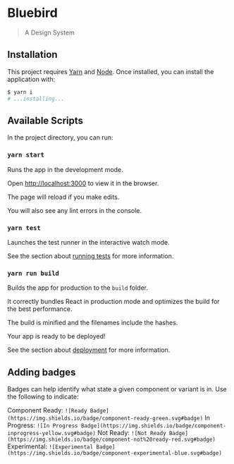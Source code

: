 # Bluebird

> A Design System

## Installation

This project requires [Yarn](https://yarnpkg.com) and [Node](https://nodejs.org/). Once installed, you can install the application with:

```sh
$ yarn i
# ...installing...
```

## Available Scripts

In the project directory, you can run:

### `yarn start`

Runs the app in the development mode.

Open [http://localhost:3000](http://localhost:3000) to view it in the browser.

The page will reload if you make edits.

You will also see any lint errors in the console.

### `yarn test`

Launches the test runner in the interactive watch mode.

See the section about [running tests](https://facebook.github.io/create-react-app/docs/running-tests) for more information.

### `yarn run build`

Builds the app for production to the `build` folder.

It correctly bundles React in production mode and optimizes the build for the best performance.

The build is minified and the filenames include the hashes.

Your app is ready to be deployed!

See the section about [deployment](https://facebook.github.io/create-react-app/docs/deployment) for more information.

## Adding badges

Badges can help identify what state a given component or variant is in. Use the following to indicate:

Component Ready: `![Ready Badge](https://img.shields.io/badge/component-ready-green.svg#badge)`
In Progress: `![In Progress Badge](https://img.shields.io/badge/component-inprogress-yellow.svg#badge)`
Not Ready: `![Not Ready Badge](https://img.shields.io/badge/component-not%20ready-red.svg#badge)`
Experimental: `![Experimental Badge](https://img.shields.io/badge/component-experimental-blue.svg#badge)`
